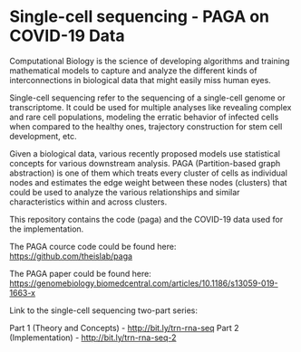 # Single-cell sequencing - PAGA on COVID-19 Data

Computational Biology is the science of developing algorithms and training mathematical models to capture and analyze the different kinds of interconnections in biological data that might easily miss human eyes.

Single-cell sequencing refer to the sequencing of a single-cell genome or transcriptome. It could be used for multiple analyses like revealing complex and rare cell populations, modeling the erratic behavior of infected cells when compared to the healthy ones, trajectory construction for stem cell development, etc.

Given a biological data, various recently proposed models use statistical concepts for various downstream analysis. PAGA (Partition-based graph abstraction) is one of them which treats every cluster of cells as individual nodes and estimates the edge weight between these nodes (clusters) that could be used to analyze the various relationships and similar characteristics within and across clusters.

This repository contains the code (paga) and the COVID-19 data used for the implementation. 

The PAGA cource code could be found here: https://github.com/theislab/paga

The PAGA paper could be found here: https://genomebiology.biomedcentral.com/articles/10.1186/s13059-019-1663-x

Link to the single-cell sequencing two-part series:

Part 1 (Theory and Concepts) - http://bit.ly/trn-rna-seq
Part 2 (Implementation) - http://bit.ly/trn-rna-seq-2


